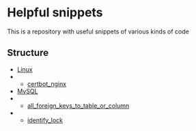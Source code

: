 # Helpful snippets

This is a repository with useful snippets of various kinds of code

## Structure

- [Linux](./Linux/)
- - [certbot_nginx](./Linux/certbot_nginx.md)
- [MySQL](./MySQL/)
- - [all_foreign_keys_to_table_or_column](./MySQL/all_foreign_keys_to_table_or_column.md)
- - [identify_lock](./MySQL/identify_lock.md)